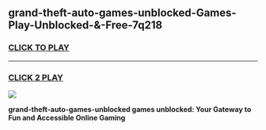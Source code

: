 
## grand-theft-auto-games-unblocked-Games-Play-Unblocked-&-Free-7q218
<h3>
<a href="https://premium76.site?title=grand-theft-auto-games-unblocked&ref=24A">CLICK TO PLAY</a></h3>
<hr>

<h3>
<a href="https://premium76.site?title=grand-theft-auto-games-unblocked&ref=24A">CLICK 2 PLAY</a>
  
</h3>

<a href="https://premium76.site?title=grand-theft-auto-games-unblocked&ref=24A"><img src="https://clearcache.store/games.png"></a>


**grand-theft-auto-games-unblocked games unblocked: Your Gateway to Fun and Accessible Online Gaming**
